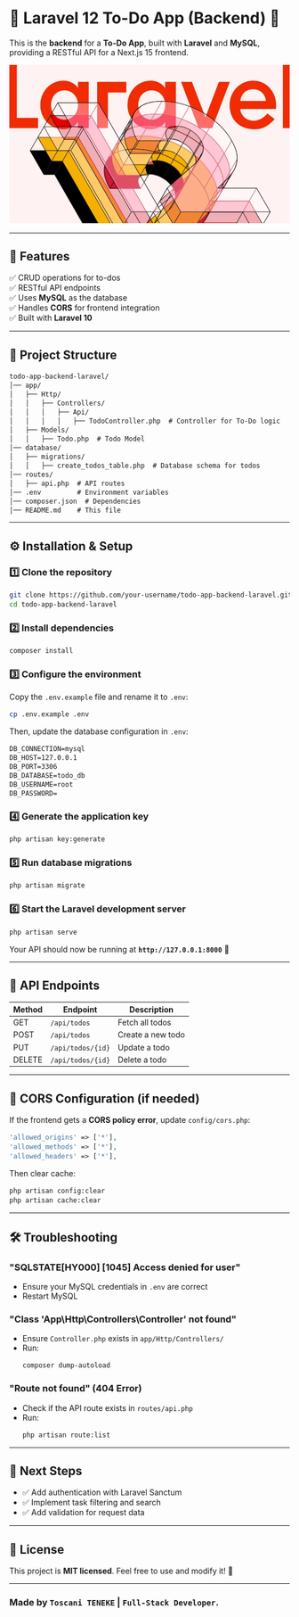 # **📝 Laravel 12 To-Do App (Backend) 🚀**  

This is the **backend** for a **To-Do App**, built with **Laravel** and **MySQL**, providing a RESTful API for a Next.js 15 frontend.

![Laravel 12](./public/laravel-12.webp "Todo App Screenshot")

---

## **📌 Features**  
✅ CRUD operations for to-dos  
✅ RESTful API endpoints  
✅ Uses **MySQL** as the database  
✅ Handles **CORS** for frontend integration  
✅ Built with **Laravel 10**  

---

## **📂 Project Structure**  
```
todo-app-backend-laravel/
│── app/
│   ├── Http/
│   │   ├── Controllers/
│   │   │   ├── Api/
│   │   │   │   ├── TodoController.php  # Controller for To-Do logic
│   ├── Models/
│   │   ├── Todo.php  # Todo Model
│── database/
│   ├── migrations/
│   │   ├── create_todos_table.php  # Database schema for todos
│── routes/
│   ├── api.php  # API routes
│── .env         # Environment variables
│── composer.json  # Dependencies
│── README.md    # This file
```

---

## **⚙️ Installation & Setup**  
### **1️⃣ Clone the repository**  
```bash
git clone https://github.com/your-username/todo-app-backend-laravel.git
cd todo-app-backend-laravel
```

### **2️⃣ Install dependencies**  
```bash
composer install
```

### **3️⃣ Configure the environment**  
Copy the `.env.example` file and rename it to `.env`:  
```bash
cp .env.example .env
```
Then, update the database configuration in `.env`:
```env
DB_CONNECTION=mysql
DB_HOST=127.0.0.1
DB_PORT=3306
DB_DATABASE=todo_db
DB_USERNAME=root
DB_PASSWORD=
```

### **4️⃣ Generate the application key**  
```bash
php artisan key:generate
```

### **5️⃣ Run database migrations**  
```bash
php artisan migrate
```

### **6️⃣ Start the Laravel development server**  
```bash
php artisan serve
```
Your API should now be running at **`http://127.0.0.1:8000`** 🎉

---

## **🔌 API Endpoints**  
| Method | Endpoint           | Description              |
|--------|-------------------|--------------------------|
| GET    | `/api/todos`       | Fetch all todos         |
| POST   | `/api/todos`       | Create a new todo       |
| PUT    | `/api/todos/{id}`  | Update a todo           |
| DELETE | `/api/todos/{id}`  | Delete a todo           |

---

## **📌 CORS Configuration (if needed)**  
If the frontend gets a **CORS policy error**, update `config/cors.php`:  
```php
'allowed_origins' => ['*'],
'allowed_methods' => ['*'],
'allowed_headers' => ['*'],
```
Then clear cache:  
```bash
php artisan config:clear
php artisan cache:clear
```

---

## **🛠 Troubleshooting**  
### **"SQLSTATE[HY000] [1045] Access denied for user"**  
- Ensure your MySQL credentials in `.env` are correct  
- Restart MySQL  

### **"Class 'App\Http\Controllers\Controller' not found"**  
- Ensure `Controller.php` exists in `app/Http/Controllers/`  
- Run:  
  ```bash
  composer dump-autoload
  ```

### **"Route not found" (404 Error)**  
- Check if the API route exists in `routes/api.php`  
- Run:  
  ```bash
  php artisan route:list
  ```

---

## **📌 Next Steps**  
- ✅ Add authentication with Laravel Sanctum  
- ✅ Implement task filtering and search  
- ✅ Add validation for request data  

---

## **📜 License**  
This project is **MIT licensed**. Feel free to use and modify it! 🚀  

---

### Made by `Toscani TENEKE` | `Full-Stack Developer`.
